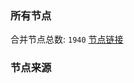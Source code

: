 ### 所有节点
合并节点总数: `1940`
[节点链接](https://raw.githubusercontent.com/rzhy1/11/master/sub/sub_merge_base64.txt)

### 节点来源
